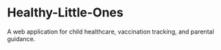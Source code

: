 # Healthy-Little-Ones
A web application for child healthcare, vaccination tracking, and parental guidance.
